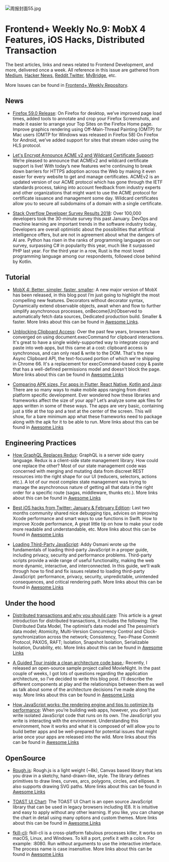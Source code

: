 ![周报封面55.jpg](http://upload-images.jianshu.io/upload_images/1647496-e1d5b6bb971ea4df.jpg?imageMogr2/auto-orient/strip%7CimageView2/2/w/1240)

# Frontend+ Weekly No.9: MobX 4 Features, iOS Hacks, Distributed Transaction

The best articles, links and news related to Frontend Development, and more, delivered once a week. All reference in this issue are gathered from [Medium](https://medium.com/@384924552), [Hacker News](https://news.ycombinator.com/news), [Reddit](reddit.com),[Twitter](twitter.com), [MyBridge](mybridge.co), etc.

More Issues can be found in [Frontend+ Weekly Repository](https://parg.co/U9x).

## News

* [Firefox 59.0 Release](https://www.mozilla.org/en-US/firefox/59.0/releasenotes/): On Firefox for desktop, we’ve improved page load times, added tools to annotate and crop your Firefox Screenshots, and made it easier to arrange your Top Sites on the Firefox Home page. Improve graphics rendering using Off-Main-Thread Painting (OMTP) for Mac users (OMTP for Windows was released in Firefox 58) On Firefox for Android, we’ve added support for sites that stream video using the HLS protocol.

* [Let's Encrypt Announce ACME v2 and Wildcard Certificate Support](https://community.letsencrypt.org/t/acme-v2-and-wildcard-certificate-support-is-live/55579): We’re pleased to announce that ACMEv2 and wildcard certificate support is live! With today’s new features we’re continuing to break down barriers for HTTPS adoption across the Web by making it even easier for every website to get and manage certificates. ACMEv2 is an updated version of our ACME protocol which has gone through the IETF standards process, taking into account feedback from industry experts and other organizations that might want to use the ACME protocol for certificate issuance and management some day. Wildcard certificates allow you to secure all subdomains of a domain with a single certificate.

* [Stack Overflow Developer Survey Results 2018](https://insights.stackoverflow.com/survey/2018): Over 100,000 developers took the 30-minute survey this past January. DevOps and machine learning are important trends in the software industry today, Developers are overall optimistic about the possibilities that artificial intelligence offers, but are not in agreement about what the dangers of AI are. Python has risen in the ranks of programming languages on our survey, surpassing C# in popularity this year, much like it surpassed PHP last year. For the third year in a row, Rust is the most loved programming language among our respondents, followed close behind by Kotlin.

## Tutorial

* [MobX 4: Better, simpler, faster, smaller](https://parg.co/UzS): A new major version of MobX has been released, in this blog post I’m just going to highlight the most compelling new features. Decorators without decorator syntax, Dynamically extend observable objects, await when and flow to further simplify asynchronous processes, onBecome(Un)Observed to automatically fetch data sources, Dedicated production build. Smaller & faster. More links about this can be found in [Awesome Links](https://github.com/wx-chevalier/Awesome-Lists/blob/master/README-en.md).

* [Unblocking Clipboard Access](https://developers.google.com/web/updates/2018/03/clipboardapi): Over the past few years, browsers have converged on using document.execCommand for clipboard interactions. It's great to have a single widely-supported way to integrate copy and paste into web apps, but this came at a cost: clipboard access is synchronous, and can only read & write to the DOM. That's the new Async Clipboard API, the text-focused portion of which we're shipping in Chrome 66. It's a replacement for execCommand-based copy & paste that has a well-defined permissions model and doesn't block the page. More links about this can be found in [Awesome Links](https://github.com/wx-chevalier/Awesome-Lists/blob/master/README-en.md)

* [Comparing APK sizes, For apps in Flutter, React Native, Kotlin and Java](https://android.jlelse.eu/comparing-apk-sizes-a0eb37bb36f): There are so many ways to make mobile apps ranging from direct platform specific development. Ever wondered how these libraries and frameworks affect the size of your app? Let’s analyze some apk files for apps written in some of these ways. The apps are very basic, containing just a title at the top and a text at the center of the screen. This will show, for a bare minimum app what these frameworks need to package along with the apk for it to be able to run. More links about this can be found in [Awesome Links](https://github.com/wx-chevalier/Awesome-Lists/blob/master/README-en.md)

## Engineering Practices

* [How GraphQL Replaces Redux](https://hackernoon.com/how-graphql-replaces-redux-3fff8289221d): GraphQL is a server side query language. Redux is a client-side state management library. How could one replace the other? Most of our state management code was concerned with merging and mutating data from discreet REST resources into the right shape for our UI (reducers, selectors, actions etc.). A lot of our most complex state management was trying to manage the asynchronous nature of getting all that data in the right order for a specific route (sagas, middleware, thunks etc.). More links about this can be found in [Awesome Links](https://github.com/wx-chevalier/Awesome-Lists/blob/master/README-en.md)

* [Best iOS hacks from Twitter: January & February Edition](https://parg.co/U2c): Last two months community shared nice debugging tips, advices on improving Xcode performance and smart ways to use functions in Swift. How to improve Xcode performance, A great little tip on how to make your code more readable and understandable, etc. More links about this can be found in [Awesome Links](https://github.com/wx-chevalier/Awesome-Lists/blob/master/README-en.md)

* [Loading Third-Party JavaScript](https://parg.co/UTU): Addy Osmani wrote up the fundamentals of loading third-party JavaScript in a proper guide, including privacy, security and performance problems. Third-party scripts provide a wide range of useful functionality, making the web more dynamic, interactive, and interconnected. In this guide, we’ll walk through how to find and fix issues related to loading third-party JavaScript: performance, privacy, security, unpredictable, unintended consequences, and critical rendering path. More links about this can be found in [Awesome Links](https://github.com/wx-chevalier/Awesome-Lists/blob/master/README-en.md)

## Under the hood

* [Distributed transactions and why you should care](https://parg.co/U2q): This article is a great introduction for distributed transactions, it includes the following: The Distributed Data Model, The optimist’s data model and The pessimist’s data model; Atomicity, Multi-Version Concurrency Control and Clock-synchronization across the network; Consistency, Two-Phase Commit Protocol, PAXOS, RAFT; Isolation, Snapshot Isolation, Serializable Isolation, Durability, etc. More links about this can be found in [Awesome Links](https://github.com/wx-chevalier/Awesome-Lists/blob/master/README-en.md)

* [A Guided Tour inside a clean architecture code base.](https://parg.co/U2E): Recently, I released an open-source sample project called MovieNight. In the past couple of weeks, I got lots of questions regarding the application architecture, so I’ve decided to write this blog post. I’ll describe the different components at play and the relationships between them as well as talk about some of the architecture decisions I’ve made along the way. More links about this can be found in [Awesome Links](https://github.com/wx-chevalier/Awesome-Lists/blob/master/README-en.md)

* [How JavaScript works: the rendering engine and tips to optimize its performance](https://parg.co/Uz5): When you’re building web apps, however, you don’t just write isolated JavaScript code that runs on its own. The JavaScript you write is interacting with the environment. Understanding this environment, how it works and what it is composed of will allow you to build better apps and be well-prepared for potential issues that might arise once your apps are released into the wild. More links about this can be found in [Awesome Links](https://github.com/wx-chevalier/Awesome-Lists/blob/master/README-en.md)

## OpenSource

* [Rough.js](http://roughjs.com/): Rough.js is a light weight (~8k), Canvas based library that lets you draw in a sketchy, hand-drawn-like, style. The library defines primitives to draw lines, curves, arcs, polygons, circles, and ellipses. It also supports drawing SVG paths. More links about this can be found in [Awesome Links](https://github.com/wx-chevalier/Awesome-Lists/blob/master/README-en.md)

* [TOAST UI Chart](https://github.com/nhnent/tui.chart): The TOAST UI Chart is an open source JavaScript library that can be used in legacy browsers including IE8. It is intuitive and easy to apply without any other learning. If you like, you can change the chart in detail using many options and custom themes. More links about this can be found in [Awesome Links](https://github.com/wx-chevalier/Awesome-Lists/blob/master/README-en.md)

* [fkill-cli](https://github.com/sindresorhus/fkill-cli): fkill-cli is a cross-platform fabulous processes killer, it works on macOS, Linux, and Windows. To kill a port, prefix it with a colon. For example: :8080. Run without arguments to use the interactive interface. The process name is case insensitive. More links about this can be found in [Awesome Links](https://github.com/wx-chevalier/Awesome-Lists/blob/master/README-en.md)
